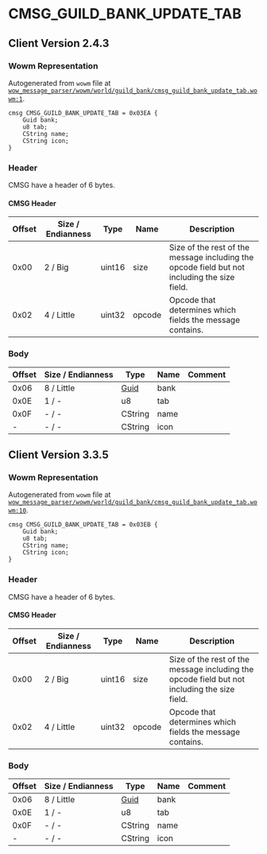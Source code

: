 # CMSG_GUILD_BANK_UPDATE_TAB

## Client Version 2.4.3

### Wowm Representation

Autogenerated from `wowm` file at [`wow_message_parser/wowm/world/guild_bank/cmsg_guild_bank_update_tab.wowm:1`](https://github.com/gtker/wow_messages/tree/main/wow_message_parser/wowm/world/guild_bank/cmsg_guild_bank_update_tab.wowm#L1).
```rust,ignore
cmsg CMSG_GUILD_BANK_UPDATE_TAB = 0x03EA {
    Guid bank;
    u8 tab;
    CString name;
    CString icon;
}
```
### Header

CMSG have a header of 6 bytes.

#### CMSG Header

| Offset | Size / Endianness | Type   | Name   | Description |
| ------ | ----------------- | ------ | ------ | ----------- |
| 0x00   | 2 / Big           | uint16 | size   | Size of the rest of the message including the opcode field but not including the size field.|
| 0x02   | 4 / Little        | uint32 | opcode | Opcode that determines which fields the message contains.|

### Body

| Offset | Size / Endianness | Type | Name | Comment |
| ------ | ----------------- | ---- | ---- | ------- |
| 0x06 | 8 / Little | [Guid](../types/packed-guid.md) | bank |  |
| 0x0E | 1 / - | u8 | tab |  |
| 0x0F | - / - | CString | name |  |
| - | - / - | CString | icon |  |

## Client Version 3.3.5

### Wowm Representation

Autogenerated from `wowm` file at [`wow_message_parser/wowm/world/guild_bank/cmsg_guild_bank_update_tab.wowm:10`](https://github.com/gtker/wow_messages/tree/main/wow_message_parser/wowm/world/guild_bank/cmsg_guild_bank_update_tab.wowm#L10).
```rust,ignore
cmsg CMSG_GUILD_BANK_UPDATE_TAB = 0x03EB {
    Guid bank;
    u8 tab;
    CString name;
    CString icon;
}
```
### Header

CMSG have a header of 6 bytes.

#### CMSG Header

| Offset | Size / Endianness | Type   | Name   | Description |
| ------ | ----------------- | ------ | ------ | ----------- |
| 0x00   | 2 / Big           | uint16 | size   | Size of the rest of the message including the opcode field but not including the size field.|
| 0x02   | 4 / Little        | uint32 | opcode | Opcode that determines which fields the message contains.|

### Body

| Offset | Size / Endianness | Type | Name | Comment |
| ------ | ----------------- | ---- | ---- | ------- |
| 0x06 | 8 / Little | [Guid](../types/packed-guid.md) | bank |  |
| 0x0E | 1 / - | u8 | tab |  |
| 0x0F | - / - | CString | name |  |
| - | - / - | CString | icon |  |


